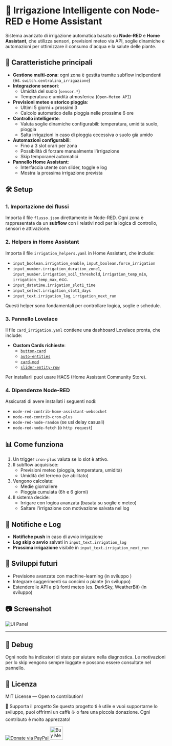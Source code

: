 # 🌱 Irrigazione Intelligente con Node-RED e Home Assistant

Sistema avanzato di irrigazione automatica basato su **Node-RED** e **Home Assistant**, che utilizza sensori, previsioni meteo via API, soglie dinamiche e automazioni per ottimizzare il consumo d'acqua e la salute delle piante.

## 🚀 Caratteristiche principali

- **Gestione multi-zona**: ogni zona è gestita tramite subflow indipendenti (es. `switch.centralina_irrigazione`)
- **Integrazione sensori**:
  - Umidità del suolo (`sensor.*`)
  - Temperatura e umidità atmosferica (`Open-Meteo API`)
- **Previsioni meteo e storico pioggia**:
  - Ultimi 5 giorni + prossimi 3
  - Calcolo automatico della pioggia nelle prossime 6 ore
- **Controllo intelligente**:
  - Valuta soglie dinamiche configurabili: temperatura, umidità suolo, pioggia
  - Salta irrigazioni in caso di pioggia eccessiva o suolo già umido
- **Automazioni configurabili**:
  - Fino a 3 slot orari per zona
  - Possibilità di forzare manualmente l'irrigazione
  - Skip temporanei automatici
- **Pannello Home Assistant**:
  - Interfaccia utente con slider, toggle e log
  - Mostra la prossima irrigazione prevista

## 🛠 Setup

### 1. Importazione dei flussi

Importa il file `flusso.json` direttamente in Node-RED. Ogni zona è rappresentata da un **subflow** con i relativi nodi per la logica di controllo, sensori e attivazione.

### 2. Helpers in Home Assistant

Importa il file `irrigation_helpers.yaml` in Home Assistant, che include:

- `input_boolean.irrigation_enable`, `input_boolean.force_irrigation`
- `input_number.irrigation_duration_zone1`, `input_number.irrigation_soil_threshold`, `irrigation_temp_min`, `irrigation_temp_max`, ecc.
- `input_datetime.irrigation_slot1_time`
- `input_select.irrigation_slot1_days`
- `input_text.irrigation_log`, `irrigation_next_run`

Questi helper sono fondamentali per controllare logica, soglie e schedule.

### 3. Pannello Lovelace

Il file `card_irrigation.yaml` contiene una dashboard Lovelace pronta, che include:

- **Custom Cards richieste**:
  - [`button-card`](https://github.com/custom-cards/button-card)
  - [`auto-entities`](https://github.com/thomasloven/lovelace-auto-entities)
  - [`card-mod`](https://github.com/thomasloven/lovelace-card-mod)
  - [`slider-entity-row`](https://github.com/thomasloven/lovelace-slider-entity-row)

Per installarli puoi usare HACS (Home Assistant Community Store).

### 4. Dipendenze Node-RED

Assicurati di avere installati i seguenti nodi:

- `node-red-contrib-home-assistant-websocket`
- `node-red-contrib-cron-plus`
- `node-red-node-random` (se usi delay casuali)
- `node-red-node-fetch` (o `http request`)

## 📊 Come funziona

1. Un trigger `cron-plus` valuta se lo slot è attivo.
2. Il subflow acquisisce:
   - Previsioni meteo (pioggia, temperatura, umidità)
   - Umidità del terreno (se abilitato)
3. Vengono calcolate:
   - Medie giornaliere
   - Pioggia cumulata (6h e 6 giorni)
4. Il sistema decide:
   - Irrigare con logica avanzata (basata su soglie e meteo)
   - Saltare l'irrigazione con motivazione salvata nel log

## 📱 Notifiche e Log

- **Notifiche push** in caso di avvio irrigazione
- **Log skip o avvio** salvati in `input_text.irrigation_log`
- **Prossima irrigazione** visibile in `input_text.irrigation_next_run`

## 🌾 Sviluppi futuri
- Previsione avanzate con machine-learning (in sviluppo )
- Integrare suggerimenti su concimi o piante (in sviluppo)
- Estendere le API a più fonti meteo (es. DarkSky, WeatherBit) (in sviluppo)

## 📷 Screenshot

![UI Panel](./assets/ui-panel.png) <!-- Inserisci screenshot reale se disponibile -->

---

## 🧪 Debug

Ogni nodo ha indicatori di stato per aiutare nella diagnostica. Le motivazioni per lo skip vengono sempre loggate e possono essere consultate nel pannello.

## 📄 Licenza

MIT License — Open to contribution!

🧡 Supporta il progetto
Se questo progetto ti è utile e vuoi supportarne lo sviluppo, puoi offrirmi un caffè ☕ o fare una piccola donazione. Ogni contributo è molto apprezzato!

<p align="left"> <a href="https://www.paypal.me/guegiurm" target="_blank"> <img src="https://www.paypalobjects.com/en_US/i/btn/btn_donate_LG.gif" alt="Donate via PayPal"> </a> <a href="https://coff.ee/guegiurm" target="_blank"> <img src="https://www.buymeacoffee.com/assets/img/custom_images/orange_img.png" alt="Buy Me A Coffee" height="41"> </a> </p>
